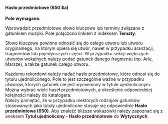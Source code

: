 #### Hasło przedmiotowe (650 $a)

**Pole wymagane.**

Wprowadzić przedmiotowe słowo kluczowe lub terminy związane z gatunkiem muzyki. Pole połączono linkiem z indeksem **Tematy**.          

Słowo kluczowe powinno odnosić się do całego utworu lub utworu oryginalnego, na którym opiera się utwór, nawet w przypadku aranżacji, fragmentów lub pojedynczych części. W przypadku sekcji większych utworów wokalnych należy podać gatunek danego fragmentu (np. Arie, Marsze), a także gatunek całego utworu.

Każdemu rekordowi należy nadać hasło przedmiotowe, które odnosi się do tytułu ujednoliconego. Pole to jest szczególnie ważne w przypadku utworów, których gatunek nie jest wymieniony w tytule ujednoliconym. Można wybrać wiele haseł przedmiotowych, a określenie odpowiedniej kolejności należy do katalogera.  
Należy pamiętać, że w przypadku niektórych rodzajów gatunków stosowanych jako tytuły ujednolicone stosuje się odpowiednie **Hasło przedmiotowe (650)**. Aby znaleźć bliższe wskazówki należy zapoznać się z aneksem **Tytuł ujednolicony - Hasło przedmiotowe** do **Wytycznych**.